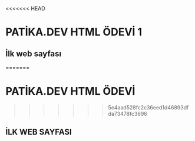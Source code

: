 <<<<<<< HEAD
# PATİKA.DEV HTML ÖDEVİ 1

## İlk web sayfası

=======
# PATİKA.DEV HTML ÖDEVİ
>>>>>>> 5e4aad528fc2c36eed1d46893dfda73478fc3696

## İLK WEB SAYFASI
